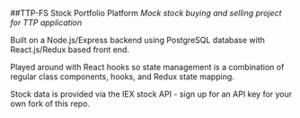 ##TTP-FS Stock Portfolio Platform
_Mock stock buying and selling project for TTP application_

Built on a Node.js/Express backend using PostgreSQL database with React.js/Redux based front end.

Played around with React hooks so state management is a combination of regular class components, hooks, and Redux state mapping.

Stock data is provided via the IEX stock API - sign up for an API key for your own fork of this repo.

